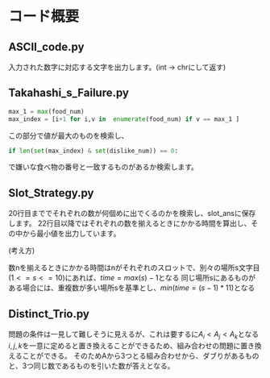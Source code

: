 # コード概要
## ASCII_code.py

入力された数字に対応する文字を出力します。(int -> chrにして返す)

## Takahashi_s_Failure.py

```python
max_1 = max(food_num)
max_index = [i+1 for i,v in  enumerate(food_num) if v == max_1 ]
```

この部分で値が最大のものを検索し、

```python
if len(set(max_index) & set(dislike_num)) == 0:
```

で嫌いな食べ物の番号と一致するものがあるか検索します。

## Slot_Strategy.py

20行目まででそれぞれの数が何個めに出でくるのかを検索し、slot_ansに保存します。
22行目以降ではそれぞれの数を揃えるときにかかる時間を算出し、その中から最小値を出力しています。

(考え方)

数nを揃えるときにかかる時間はnがそれぞれのスロットで、別々の場所s文字目($1<= s <= 10$)にあれば、$time = max(s) - 1$となる
同じ場所sにあるものがある場合には、重複数が多い場所sを基準とし、$min(time =(s - 1)*11)$となる

## Distinct_Trio.py

問題の条件は一見して難しそうに見えるが、これは要するに$A_{i}< A_{j} < A_{k}$となる$i,j,k$を一意に定めると置き換えることができるため、組み合わせの問題に置き換えることができる。
そのためAから3つとる組み合わせから、ダブりがあるものと、3つ同じ数であるものを引いた数が答えとなる。